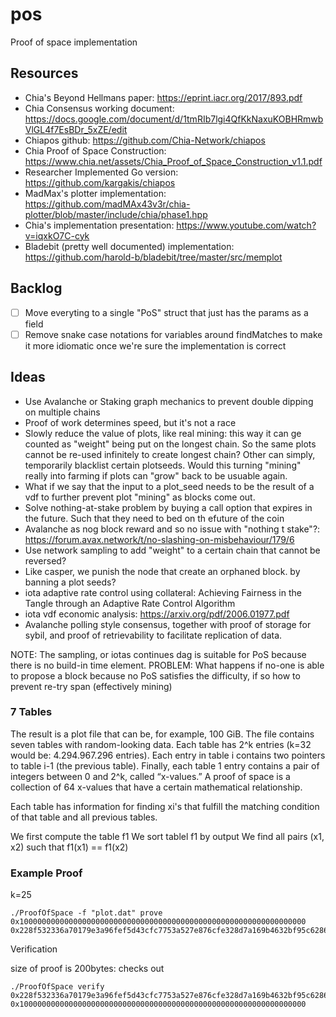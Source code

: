 # pos

Proof of space implementation

## Resources

- Chia's Beyond Hellmans paper: https://eprint.iacr.org/2017/893.pdf
- Chia Consensus working document: https://docs.google.com/document/d/1tmRIb7lgi4QfKkNaxuKOBHRmwbVlGL4f7EsBDr_5xZE/edit
- Chiapos github: https://github.com/Chia-Network/chiapos
- Chia Proof of Space Construction: https://www.chia.net/assets/Chia_Proof_of_Space_Construction_v1.1.pdf
- Researcher Implemented Go version: https://github.com/kargakis/chiapos
- MadMax's plotter implementation: https://github.com/madMAx43v3r/chia-plotter/blob/master/include/chia/phase1.hpp
- Chia's implementation presentation: https://www.youtube.com/watch?v=iqxkO7C-cyk
- Bladebit (pretty well documented) implementation: https://github.com/harold-b/bladebit/tree/master/src/memplot

## Backlog

- [ ] Move everyting to a single "PoS" struct that just has the params as a field
- [ ] Remove snake case notations for variables around findMatches to make it more idiomatic once we're sure the implementation is correct

## Ideas

- Use Avalanche or Staking graph mechanics to prevent double dipping on multiple chains
- Proof of work determines speed, but it's not a race
- Slowly reduce the value of plots, like real mining: this way it can ge counted as "weight" being put on the longest chain. So the same plots cannot be re-used infinitely to create longest chain? Other can simply, temporarily blacklist certain plotseeds. Would this turning "mining" really into farming if plots can "grow" back to be usuable again.
- What if we say that the input to a plot_seed needs to be the result of a vdf to further prevent plot "mining" as blocks come out.
- Solve nothing-at-stake problem by buying a call option that expires in the future. Such that they need to bed on th efuture of the coin
- Avalanche as nog block reward and so no issue with "nothing t stake"?: https://forum.avax.network/t/no-slashing-on-misbehaviour/179/6
- Use network sampling to add "weight" to a certain chain that cannot be reversed?
- Like casper, we punish the node that create an orphaned block. by banning a plot seeds?
- iota adaptive rate control using collateral: Achieving Fairness in the Tangle through an Adaptive Rate Control Algorithm
- iota vdf economic analysis: https://arxiv.org/pdf/2006.01977.pdf
- Avalanche polling style consensus, together with proof of storage for sybil, and proof of retrievability to facilitate
  replication of data.

NOTE: The sampling, or iotas continues dag is suitable for PoS because there is no build-in time element.
PROBLEM: What happens if no-one is able to propose a block because no PoS satisfies the difficulty, if so
how to prevent re-try span (effectively mining)

### 7 Tables

The result is a plot file that can be, for example, 100 GiB. The file contains seven tables with random-looking data. Each table has 2^k entries (k=32 would be: 4.294.967.296 entries). Each entry in table i contains two pointers to table i-1 (the previous table). Finally, each table 1 entry contains a pair of integers between 0 and 2^k, called “x-values.” A proof of space is a collection of 64 x-values that have a certain mathematical relationship.

Each table has information for finding xi's that fulfill the matching condition of that table and all previous tables.

We first compute the table f1
We sort tablel f1 by output
We find all pairs (x1, x2) such that f1(x1) == f1(x2)

### Example Proof

k=25

```
./ProofOfSpace -f "plot.dat" prove 0x1000000000000000000000000000000000000000000000000000000000000000
0x228f532336a70179e3a96fef5d43cfc7753a527e876cfe328d7a169b4632bf95c62863df453c2d36e6f49a6967e7d58a57249a02c36638676117a73ca0db52c12a118e359346115a75ca5c454a67f8a3de32832801d33dab42246890142e247237f77dfae81c108cd1e01d9e195a9d4cee6491abf509acb301cc00b9bd2dab5a18aa6c07ee3583afd0b24937077557eb52797161b25ba308a440fbd4d35365d08d56d58d74028355ba33a44bef583f1af1801f995d32f4b228002d93c79a7555c87cdb00d7d11670
```

Verification

size of proof is 200bytes: checks out

```
./ProofOfSpace verify 0x228f532336a70179e3a96fef5d43cfc7753a527e876cfe328d7a169b4632bf95c62863df453c2d36e6f49a6967e7d58a57249a02c36638676117a73ca0db52c12a118e359346115a75ca5c454a67f8a3de32832801d33dab42246890142e247237f77dfae81c108cd1e01d9e195a9d4cee6491abf509acb301cc00b9bd2dab5a18aa6c07ee3583afd0b24937077557eb52797161b25ba308a440fbd4d35365d08d56d58d74028355ba33a44bef583f1af1801f995d32f4b228002d93c79a7555c87cdb00d7d11670 0x1000000000000000000000000000000000000000000000000000000000000000
```
